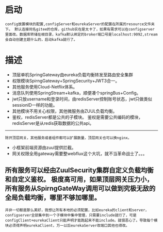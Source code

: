 # 启动
    config放置模块的配置,configServer和eurekaServer的配置在所属的resource文件夹下。 默认连接同名gitee的仓库，github实在是太卡了，如果有需求可以在configserver里面改。数据库转储在根目录，kafka默认绑定的broker端口号是localhost:9092,stream会自动创建主题什么的，启动kafka就行了。

# 描述
* 顶层单机SpringGateway由eureka负载均衡转发至路由安全集群
* 权限模块SpirngGateway+SpringSecurity+JWT3合一。
* 其他服务使用Cloud-Netflix体系。
* 消息队列使用SpringStream+kafka，顺便凑个springBus+Config。
* jwt只放username和登录时间，由redisServer控制账号状态，jwt只做类似sessionID一样的功能。
* 其他模块不用关心权限，其他微服务由ZUUL负载均衡。
* 鉴权，redisServer都是公共的子模块。 鉴权是需要公共编码的模块，redisServer是从redis获取数据的公共api。

----
    除开顶层网关，其他服务或者组件都可以扩展数量，顶层网关也可以换nginx。
* 小框架前端资源由zuul提供拦截。
* 网关权限全用gateway需要整webflux这个大坑，就不当革命战士了。。。

## 所有服务可以经由ZuulSecurity集群自定义负载均衡和自定义鉴权。 极度高可用，如果顶层网关压力小，所有服务从SpirngGateWay调用可以做到究极无敌的全局负载均衡，哪里不够加哪里。
    并非一切都是那么美好，我想让所有本地的必须配置，比如eureka的client和server，configserver全部集中到一个子模块中集中管理，只需要include就行了，可是configClient+eurekaClient只能声明才能跑起来不能include。就很恶心了。导致每个模块必须得声明eurekaClient，万一以后eurekaServer改端口其他也得改。